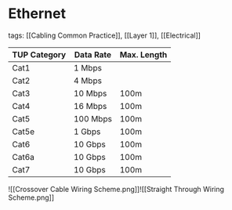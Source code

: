 # Ethernet
tags: [[Cabling Common Practice]], [[Layer 1]], [[Electrical]]


| TUP Category | Data Rate | Max. Length |
| ------------ | --------- | ----------- |
| Cat1         | 1 Mbps    |             |
| Cat2         | 4 Mbps    |             |
| Cat3         | 10 Mbps   | 100m        |
| Cat4         | 16 Mbps   | 100m        |
| Cat5         | 100 Mbps  | 100m        |
| Cat5e        | 1 Gbps    | 100m        |
| Cat6         | 10 Gbps   | 100m        |
| Cat6a        | 10 Gbps   | 100m        |
| Cat7         | 10 Gbps   | 100m        |

![[Crossover Cable Wiring Scheme.png]]![[Straight Through Wiring Scheme.png]]
